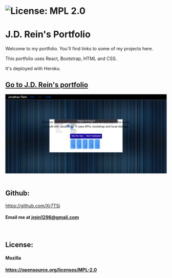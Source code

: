  # ![License: MPL 2.0](https://img.shields.io/badge/License-MPL%202.0-brightgreen.svg)


# J.D. Rein's Portfolio

Welcome to my portfolio.  You'll find links to some of my projects here.

This portfolio uses React, Bootstrap, HTML and CSS.

It's deployed with Heroku.

## [Go to J.D. Rein's portfolio](https://react-portfolio-xr7tsi.herokuapp.com/)

![portfolio-image](./src/assets/utility/portfolio-react-image.png)
&nbsp;
 ## Github: 
 https://github.com/Xr7TSi
 &nbsp;
  #### Email me at jrein1296@gmail.com
  &nbsp;

## License:
  #### Mozilla
  #### https://opensource.org/licenses/MPL-2.0